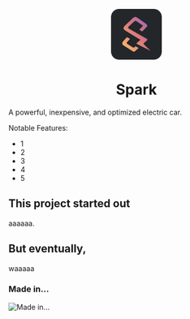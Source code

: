 <p align="center">
  <img src="./resources/spark-i.png" width="100" height="100">
</p>
<h1 align="center">Spark</h1>
<p>A powerful, inexpensive, and optimized electric car.</p>
<p>Notable Features:</p>
<ul>
<li>1</li>
<li>2</li>
<li>3</li>
<li>4</li>
<li>5</li>
</ul>
<h2 id="this-project-started-out">This project started out</h2>
<p>aaaaaa.</p>
<h2 id="but-eventually-">But eventually,</h2>
<p>waaaaa</p>
<h3 id="made-in">Made in...</h3>
<p><img src="https://skillicons.dev/icons?i=py,cpp,js,css,html" alt="Made in..."></p>

